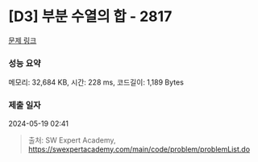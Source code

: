 # [D3] 부분 수열의 합 - 2817 

[문제 링크](https://swexpertacademy.com/main/code/problem/problemDetail.do?contestProbId=AV7IzvG6EksDFAXB) 

### 성능 요약

메모리: 32,684 KB, 시간: 228 ms, 코드길이: 1,189 Bytes

### 제출 일자

2024-05-19 02:41



> 출처: SW Expert Academy, https://swexpertacademy.com/main/code/problem/problemList.do